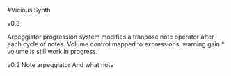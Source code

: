 #Vicious Synth

v0.3

Arpeggiator progression system modifies a tranpose note operator after each cycle of notes.
Volume control mapped to expressions, warning gain * volume is still work in progress.

v0.2
Note arpeggiator And what nots

